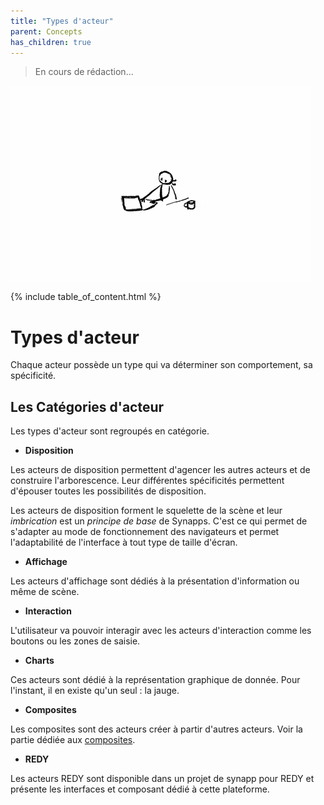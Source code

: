 ```yaml
---
title: "Types d'acteur"
parent: Concepts
has_children: true
---
```


> En cours de rédaction...

![SynApps](../../assets/under-progress.gif)

{% include table_of_content.html %}

# Types d'acteur

Chaque acteur possède un type qui va déterminer son comportement, sa spécificité.

## Les Catégories d'acteur

Les types d'acteur sont regroupés en catégorie.

- **Disposition**

Les acteurs de disposition permettent d'agencer les autres acteurs et de construire l'arborescence.
Leur différentes spécificités permettent d'épouser toutes les possibilités de disposition.

Les acteurs de disposition forment le squelette de la scène et leur *imbrication* est un *principe de base* de Synapps. C'est ce qui permet de s'adapter au mode de fonctionnement des navigateurs et permet l'adaptabilité de l'interface à tout type de taille d'écran.

- **Affichage**

Les acteurs d'affichage sont dédiés à la présentation d'information ou même de scène.

- **Interaction**

L'utilisateur va pouvoir interagir  avec les acteurs d'interaction comme les boutons ou les zones de saisie.

- **Charts**

Ces acteurs sont dédié à la représentation graphique de donnée. Pour l'instant, il en existe qu'un seul : la jauge.

- **Composites**

Les composites sont des acteurs créer à partir d'autres acteurs. Voir la partie dédiée aux [composites](./composite.md).

- **REDY**

Les acteurs REDY sont disponible dans un projet de synapp pour REDY et présente les interfaces et composant dédié à cette plateforme.

<!-- - **HighWay**

> A venir... -->

